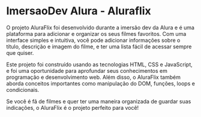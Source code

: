 # ImersaoDev Alura - Aluraflix
O projeto AluraFlix foi desenvolvido durante a imersão dev da Alura e é uma plataforma para adicionar e organizar os seus filmes favoritos. Com uma interface simples e intuitiva, você pode adicionar informações sobre o título, descrição e imagem do filme, e ter uma lista fácil de acessar sempre que quiser.

Este projeto foi construído usando as tecnologias HTML, CSS e JavaScript, e foi uma oportunidade para aprofundar seus conhecimentos em programação e desenvolvimento web. Além disso, o AluraFlix também aborda conceitos importantes como manipulação do DOM, funções, loops e condicionais.

Se você é fã de filmes e quer ter uma maneira organizada de guardar suas indicações, o AluraFlix é o projeto perfeito para você!
